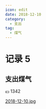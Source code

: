 ```yaml
---
icon: edit
date: 2018-12-10
category:
  - 支出
tag:
  - 煤气
---
```


# 记录 5

## 支出煤气

:yen: 1342

[2018-12-10.jpg](https://i.postimg.cc/7ZLfNMQG/2018-12-10.jpg)

